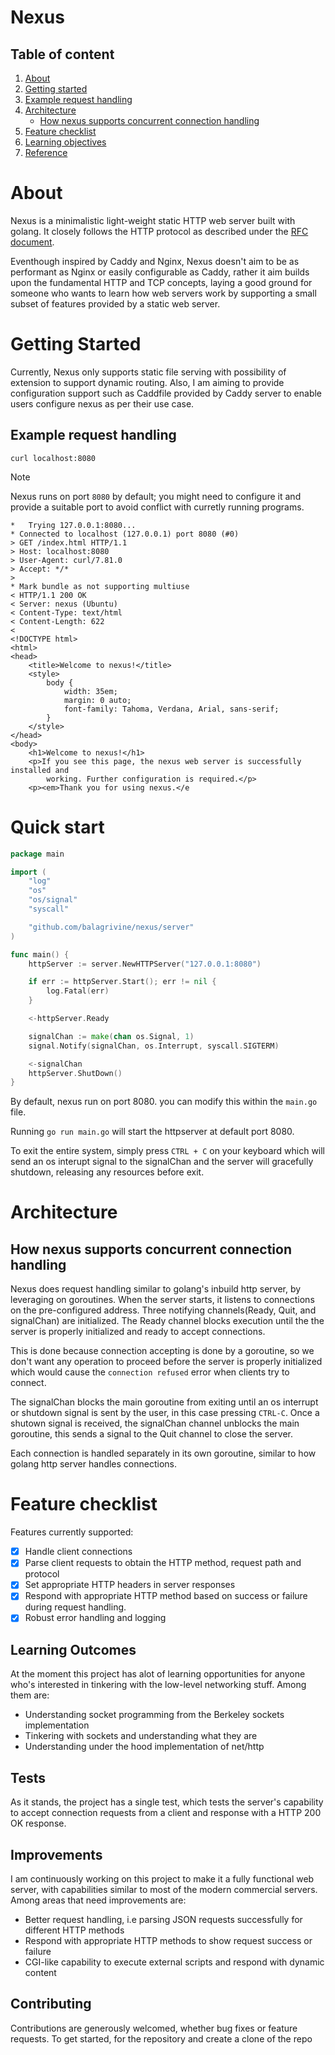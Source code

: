 # Nexus

## Table of content
1. [About](#about)
2. [Getting started](#getting-started)
3. [Example request handling](#example-request-handling)
4. [Architecture](#architecture)
   * [How nexus supports concurrent connection handling](#how-nexus-supports-concurrent-connection-handling)
5. [Feature checklist](#feature-checklist)
6. [Learning objectives](#learning-objectives)
7. [Reference](#reference)

# About
Nexus is a minimalistic light-weight static HTTP web server built with golang.
It closely follows the HTTP protocol as described under the [RFC document](https://www.rfc-editor.org/rfc/rfc9110.html).

Eventhough inspired by Caddy and Nginx, Nexus doesn't aim to be as performant as Nginx or easily configurable as Caddy, rather it aim builds upon the fundamental
HTTP and TCP concepts, laying a good ground for someone who wants to learn how web servers work by supporting a small subset of features provided by a static web server.

# Getting Started
Currently, Nexus only supports static file serving with possibility of extension to support dynamic routing.
Also, I am aiming to provide configuration support such as Caddfile provided by Caddy server to enable users configure nexus as per their use case.

## Example request handling
```shell
curl localhost:8080
```
> [!NOTE]
> Nexus runs on port `8080` by default; you might need to configure it and provide a suitable port to avoid conflict with curretly running programs.

```shell
*   Trying 127.0.0.1:8080...
* Connected to localhost (127.0.0.1) port 8080 (#0)
> GET /index.html HTTP/1.1
> Host: localhost:8080
> User-Agent: curl/7.81.0
> Accept: */*
>
* Mark bundle as not supporting multiuse
< HTTP/1.1 200 OK
< Server: nexus (Ubuntu)
< Content-Type: text/html
< Content-Length: 622
<
<!DOCTYPE html>
<html>
<head>
    <title>Welcome to nexus!</title>
    <style>
        body {
            width: 35em;
            margin: 0 auto;
            font-family: Tahoma, Verdana, Arial, sans-serif;
        }
    </style>
</head>
<body>
    <h1>Welcome to nexus!</h1>
    <p>If you see this page, the nexus web server is successfully installed and
        working. Further configuration is required.</p>
    <p><em>Thank you for using nexus.</e
```

# Quick start
```go
package main

import (
	"log"
	"os"
	"os/signal"
	"syscall"

	"github.com/balagrivine/nexus/server"
)

func main() {
	httpServer := server.NewHTTPServer("127.0.0.1:8080")

	if err := httpServer.Start(); err != nil {
		log.Fatal(err)
	}

	<-httpServer.Ready

	signalChan := make(chan os.Signal, 1)
	signal.Notify(signalChan, os.Interrupt, syscall.SIGTERM)

	<-signalChan
	httpServer.ShutDown()
}
```

By default, nexus run on port 8080. you can modify this within the `main.go` file.

Running `go run main.go` will start the httpserver at default port 8080.

To exit the entire system, simply press `CTRL + C` on your keyboard which will send an os interupt signal to the signalChan and the server will gracefully shutdown, releasing any resources before exit.

# Architecture

## How nexus supports concurrent connection handling
Nexus does request handling similar to golang's inbuild http server, by leveraging on goroutines. When the server starts, it listens to connections on the pre-configured address. Three notifying channels(Ready, Quit, and signalChan) are initialized. The Ready channel blocks execution until the the server is properly initialized and ready to accept connections.

This is done because connection accepting is done by a goroutine, so we don't want any operation to proceed before the server is properly initialized which would cause the `connection refused` error when clients try to connect. 

The signalChan blocks the main goroutine from exiting until an os interrupt or shutdown signal is sent by the user, in this case pressing `CTRL-C`. Once a shutown signal is received, the signalChan channel unblocks the main goroutine, this sends a signal to the Quit channel to close the server.

Each connection is handled separately in its own goroutine, similar to how golang http server handles connections.

# Feature checklist
Features currently supported:
 - [x] Handle client connections
 - [x] Parse client requests to obtain the HTTP method, request path and protocol
 - [x] Set appropriate HTTP headers in server responses
 - [x] Respond with appropriate HTTP method based on success or failure during request handling.
 - [x] Robust error handling and logging

## Learning Outcomes
At the moment this project has alot of learning opportunities for anyone who's interested in tinkering with the low-level networking stuff.
Among them are:
* Understanding socket programming from the Berkeley sockets implementation
* Tinkering with sockets and understanding what they are
* Understanding under the hood implementation of net/http

## Tests
As it stands, the project has a single test, which tests the server's capability to accept connection requests from a client and response with a HTTP 200 OK response.

## Improvements
I am continuously working on this project to make it a fully functional web server, with capabilities similar to most of the modern commercial servers.
Among areas that need improvements are:
* Better request handling, i.e parsing JSON requests successfully for different HTTP methods
* Respond with appropriate HTTP methods to show request success or failure
* CGI-like capability to execute external scripts and respond with dynamic content

## Contributing
Contributions are generously welcomed, whether bug fixes or feature requests. To get started, for the repository and create a clone of the repo
